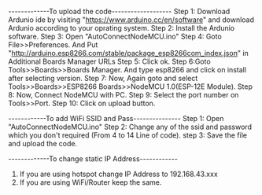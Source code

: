 -------------To upload the code-------------------
Step 1: Download Ardunio ide by visiting "https://www.arduino.cc/en/software" and download Ardunio according to your oprating system.
Step 2: Install the Ardunio software.
Step 3: Open "AutoConnectNodeMCU.ino"
Step 4: Goto File>>Preferences. And Put "http://arduino.esp8266.com/stable/package_esp8266com_index.json" in Additional Boards Manager URLs
Step 5: Click ok.
Step 6:Goto Tools>>Boards>>Boards Manager. And type esp8266 and click on install after selecting version.
Step 7: Now, Again goto and select Tools>>Boards>>ESP8266 Boards>>NodeMCU 1.0(ESP-12E Module).
Step 8: Now, Connect NodeMCU with PC.
Step 9: Select the port number on Tools>>Port.
Step 10: Click on upload button.

------------To add WiFi SSID and Pass---------------
Step 1: Open "AutoConnectNodeMCU.ino"
Step 2: Change any of the ssid and password which you don't required (From 4 to 14 Line of code).
step 3: Save the file and upload the code.

-------------To change static IP Address------------
1. If you are using hotspot change IP Address to 192.168.43.xxx
2. If you are using WiFi/Router keep the same.
